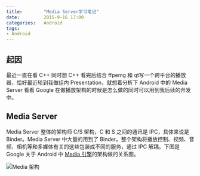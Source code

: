 ```yaml
---
title:        "Media Server学习笔记"
date:         2015-9-16 17:00
categories:   Android
tags:
- Android
---
```


## 起因
最近一直在看 C++ 同时想 C++ 看完后结合 ffpemg 和 qt写一个跨平台的播放器，恰好最近轮到我做组内 Presentation，就想着分析下 Android 中的 Media Server 看看 Google 在做播放架构的时候是怎么做的同时可以用到我后续的开发中。

<!--more-->

## Media Server
Media Server 整体的架构师 C/S 架构，C 和 S 之间的通讯是 IPC，具体来说是 Binder。Media Server 中大量的用到了 Binder。整个架构将播放控制、视频、音频、相机等和多媒体有关的这些包装成不同的服务，通过 IPC 解耦。下图是 Google 关于 Android 中 [Media 引擎](https://source.android.com/devices/media.html)的架构做的关系图。

![Media 架构](https://source.android.com/devices/images/ape_fwk_media.png)